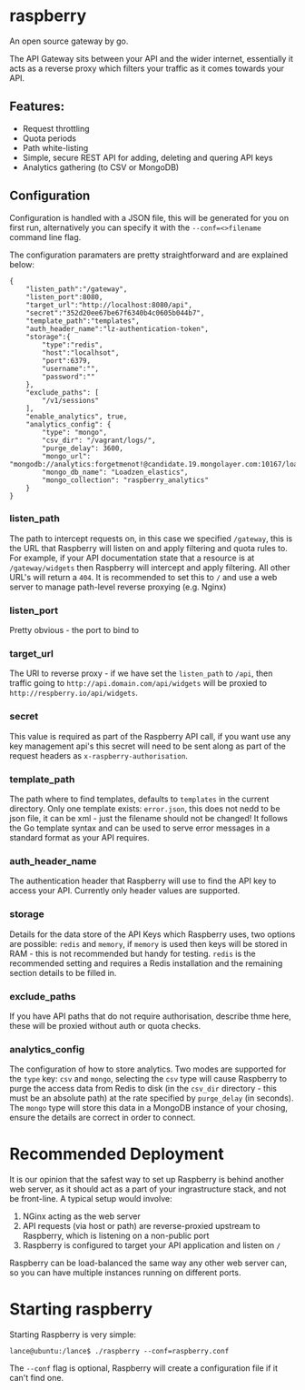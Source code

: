 raspberry
=========
An open source gateway by go.

The API Gateway sits between your API and the wider internet, essentially it acts as a reverse proxy which filters your traffic as it comes towards your API.

Features:
---------

- Request throttling
- Quota periods
- Path white-listing
- Simple, secure REST API for adding, deleting and quering API keys
- Analytics gathering (to CSV or MongoDB)

Configuration
-------------

Configuration is handled with a JSON file, this will be generated for you on first run, alternatively you can specify it with the `--conf=<>filename` command line flag.

The configuration paramaters are pretty straightforward and are explained below:

    {
        "listen_path":"/gateway",
        "listen_port":8080,
        "target_url":"http://localhost:8080/api",
        "secret":"352d20ee67be67f6340b4c0605b044b7",
        "template_path":"templates",
        "auth_header_name":"lz-authentication-token",
        "storage":{
            "type":"redis",
            "host":"localhsot",
            "port":6379,
            "username":"",
            "password":""
        },
        "exclude_paths": [
            "/v1/sessions"
        ],
        "enable_analytics", true,
        "analytics_config": {
            "type": "mongo",
            "csv_dir": "/vagrant/logs/",
            "purge_delay": 3600,
            "mongo_url": "mongodb://analytics:forgetmenot!@candidate.19.mongolayer.com:10167/loadzen_elastic",
            "mongo_db_name": "Loadzen_elastics",
            "mongo_collection": "raspberry_analytics"
        }
    }

### listen_path
The path to intercept requests on, in this case we specified `/gateway`, this is the URL that Raspberry will listen on and apply filtering and quota rules to. For example, if your API documentation state that a  resource is at `/gateway/widgets` then Raspberry will intercept and apply filtering. All other URL's will return a `404`. It is recommended to set this to `/` and use a web server to manage path-level reverse proxying (e.g. Nginx)

### listen_port
Pretty obvious - the port to bind to

### target_url
The URl to reverse proxy - if we have set the `listen_path` to `/api`, then traffic going to `http://api.domain.com/api/widgets` will be proxied to `http://respberry.io/api/widgets`.

### secret
This value is required as part of the Raspberry API call, if you want use any key management api's this secret will need to be sent along as part of the request headers as `x-raspberry-authorisation`.

### template_path
The path where to find templates, defaults to `templates` in the current directory. Only one template exists: `error.json`, this does not nedd to be json file, it can be xml - just the filename should not be changed! It follows the Go template syntax and can be used to serve error messages in a standard format as your API requires.

### auth_header_name
The authentication header that Raspberry will use to find the API key to access your API. Currently only header values are supported.

### storage
Details for the data store of the API Keys which Raspberry uses, two options are possible: `redis` and `memory`, if `memory` is used then keys will be stored in RAM - this is not recommended but handy for testing. `redis` is the recommended setting and requires a Redis installation and the remaining section details to be filled in.

### exclude_paths
If you have API paths that do not require authorisation, describe thme here, these will be proxied without auth or quota checks.

### analytics_config
The configuration of how to store analytics. Two modes are supported for the `type` key: `csv` and `mongo`, selecting the `csv` type will cause Raspberry to purge the access data from Redis to disk (in the `csv_dir` directory - this must be an absolute path) at the rate specified by `purge_delay` (in seconds). The `mongo` type will store this data in a MongoDB instance of your chosing, ensure the details are correct in order to connect.

Recommended Deployment
==========================

It is our opinion that the safest way to set up Raspberry is behind another web server, as it should act as a part of your ingrastructure stack, and not be front-line. A typical setup would involve:

1. NGinx acting as the web server
2. API requests (via host or path) are reverse-proxied upstream to Raspberry, which is listening on a non-public port
3. Raspberry is configured to target your API application and listen on `/`

Raspberry can be load-balanced the same way any other web server can, so you can have multiple instances running on different ports.

Starting raspberry
==================

Starting Raspberry is very simple:

    lance@ubuntu:/lance$ ./raspberry --conf=raspberry.conf

The `--conf` flag is optional, Raspberry will create a configuration file if it can't find one.
